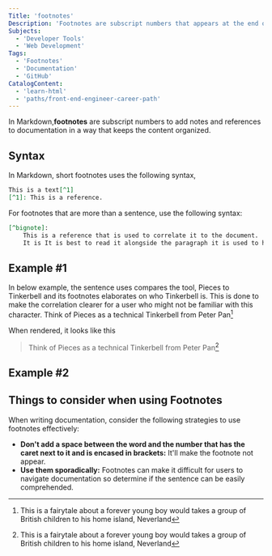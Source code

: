 ```yaml
---
Title: 'footnotes'
Description: 'Footnotes are subscript numbers that appears at the end of a word or phrase. This is used in documentation to add notes and references in a way that does not clutter the files.'
Subjects:
  - 'Developer Tools'
  - 'Web Development'
Tags:
  - 'Footnotes'
  - 'Documentation'
  - 'GitHub'
CatalogContent:
  - 'learn-html'
  - 'paths/front-end-engineer-career-path'
---
```


In Markdown,**footnotes** are subscript numbers to add notes and references to documentation in a way that keeps the content organized.

## Syntax

In Markdown, short footnotes uses the following syntax,

```md
This is a text[^1]
[^1]: This is a reference.
```

For footnotes that are more than a sentence, use the following syntax:

```md
[^bignote]:
    This is a reference that is used to correlate it to the document.
    It is It is best to read it alongside the paragraph it is used to help users gain a better understanding the docuemntation.
```

## Example #1

In below example, the sentence uses compares the tool, Pieces to Tinkerbell and its footnotes elaborates on who Tinkerbell is. This is done to make the correlation clearer for a user who might not be familiar with this character.
Think of Pieces as a technical Tinkerbell from Peter Pan[^2]

[^2]: This is a fairytale about a forever young boy would takes a group of British children to his home island, Neverland

When rendered, it looks like this

> Think of Pieces as a technical Tinkerbell from Peter Pan[^2]

## Example #2

## Things to consider when using Footnotes

When writing documentation, consider the following strategies to use footnotes effectively:

- **Don't add a space between the word and the number that has the caret next to it and is encased in brackets:** It'll make the footnote not appear.
- **Use them sporadically:** Footnotes can make it difficult for users to navigate documentation so determine if the sentence can be easily comprehended.
